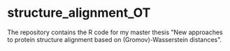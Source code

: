 # structure_alignment_OT
The repository contains the R code for my master thesis "New approaches to protein structure alignment based on (Gromov)-Wasserstein distances".
